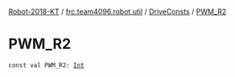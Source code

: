[Robot-2018-KT](../../index.md) / [frc.team4096.robot.util](../index.md) / [DriveConsts](index.md) / [PWM_R2](./-p-w-m_-r2.md)

# PWM_R2

`const val PWM_R2: `[`Int`](https://kotlinlang.org/api/latest/jvm/stdlib/kotlin/-int/index.html)
